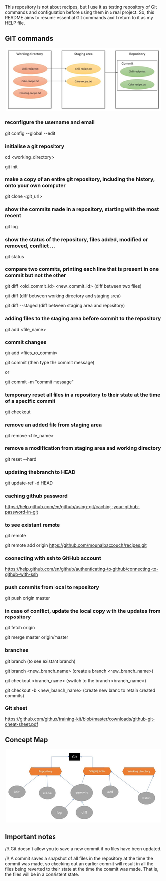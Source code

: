 This repository is not about recipes, but I use it as testing repository of Git commands and configuration before using them in a real project. So, this README aims to resume essential Git commands and I return to it as my HELP file.

## GIT commands ##

<p align="center">
<img src="figures/intro.jpg" width="500"/>
</p>

### reconfigure the username and email ###
git config --global --edit

### initialise a git repository ###
cd <working_directory>

git init

### make a copy of an entire git repository, including the history, onto your own computer ###
git clone <git_url>

### show the commits made in a repository, starting with the most recent ###
git log 

### show the status of the repository, files added, modified or removed, conflict ... ###
git status

### compare two commits, printing each line that is present in one commit but not the other ###
git diff <old_commit_id> <new_commit_id> (diff between two files)

git diff  (diff between working directory and staging area)

git diff --staged (diff between staging area and repository)

### adding files to the staging area before commit to the repository ###
git add <file_name>

### commit changes ###
git add <files_to_commit>

git commit (then type the commit message)

or

git commit -m "commit message"

### temporary reset all files in a repository to their state at the time of a specific commit ###
git checkout

### remove an added file from staging area ###
git remove <file_name>

### remove a modification from staging area and working directory ###
git reset --hard

### updating thebranch to HEAD ###
git update-ref -d HEAD

### caching github password ###
https://help.github.com/en/github/using-git/caching-your-github-password-in-git

### to see existant remote ###
git remote

git remote add origin https://github.com/mounalbaccouch/recipes.git

### coonecting with ssh to GitHub account ###
https://help.github.com/en/github/authenticating-to-github/connecting-to-github-with-ssh

### push commits from local to repository ###
git push origin master

### in case of conflict, update the local copy with the updates from repository ###
git fetch origin

git merge master origin/master

### branches ###
git branch (to see existant branch)

git branch <new_branch_name> (create a branch <new_branch_name>)

git checkout <branch_name> (switch to the branch <branch_name>)

git checkout -b <new_branch_name> (create new branc to retain created commits)

### Git sheet ###
https://github.com/github/training-kit/blob/master/downloads/github-git-cheat-sheet.pdf

## Concept Map ##
<p align="center">
<img src="figures/concept-map.jpg" width="500"/>
</p>

## Important notes ##
/!\ Git doesn't allow you to save a new commit if no files have been updated.

/!\ A commit saves a snapshot of all files in the repository at the time the commit was made, so checking out an earlier commit will result in all the files being reverted to their state at the time the commit was made. That is, the files will be in a consistent state.
 


